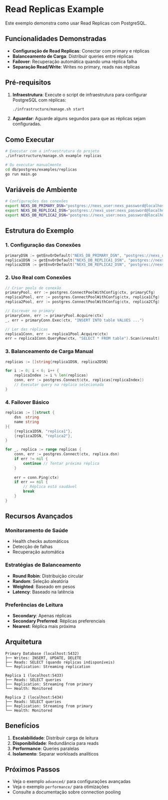 # Read Replicas Example

Este exemplo demonstra como usar Read Replicas com PostgreSQL.

## Funcionalidades Demonstradas

- **Configuração de Read Replicas**: Conectar com primary e réplicas
- **Balanceamento de Carga**: Distribuir queries entre réplicas
- **Failover**: Recuperação automática quando uma réplica falha
- **Separação Read/Write**: Writes no primary, reads nas réplicas

## Pré-requisitos

1. **Infraestrutura**: Execute o script de infraestrutura para configurar PostgreSQL com réplicas:
   ```bash
   ./infrastructure/manage.sh start
   ```

2. **Aguardar**: Aguarde alguns segundos para que as réplicas sejam configuradas.

## Como Executar

```bash
# Executar com a infraestrutura do projeto
./infrastructure/manage.sh example replicas

# Ou executar manualmente
cd db/postgres/examples/replicas
go run main.go
```

## Variáveis de Ambiente

```bash
# Configurações das conexões
export NEXS_DB_PRIMARY_DSN="postgres://nexs_user:nexs_password@localhost:5432/nexs_testdb"
export NEXS_DB_REPLICA1_DSN="postgres://nexs_user:nexs_password@localhost:5433/nexs_testdb"
export NEXS_DB_REPLICA2_DSN="postgres://nexs_user:nexs_password@localhost:5434/nexs_testdb"
```

## Estrutura do Exemplo

### 1. Configuração das Conexões
```go
primaryDSN := getEnvOrDefault("NEXS_DB_PRIMARY_DSN", "postgres://nexs_user:nexs_password@localhost:5432/nexs_testdb")
replica1DSN := getEnvOrDefault("NEXS_DB_REPLICA1_DSN", "postgres://nexs_user:nexs_password@localhost:5433/nexs_testdb")
replica2DSN := getEnvOrDefault("NEXS_DB_REPLICA2_DSN", "postgres://nexs_user:nexs_password@localhost:5434/nexs_testdb")
```

### 2. Uso Real com Conexões
```go
// Criar pools de conexão
primaryPool, err := postgres.ConnectPoolWithConfig(ctx, primaryCfg)
replica1Pool, err := postgres.ConnectPoolWithConfig(ctx, replica1Cfg)
replica2Pool, err := postgres.ConnectPoolWithConfig(ctx, replica2Cfg)

// Escrever no primary
primaryConn, err := primaryPool.Acquire(ctx)
_, err = primaryConn.Exec(ctx, "INSERT INTO table VALUES ...")

// Ler das réplicas
replica1Conn, err := replica1Pool.Acquire(ctx)
err = replica1Conn.QueryRow(ctx, "SELECT * FROM table").Scan(&result)
```

### 3. Balanceamento de Carga Manual
```go
replicas := []string{replica1DSN, replica2DSN}

for i := 0; i < 6; i++ {
    replicaIndex := i % len(replicas)
    conn, err := postgres.Connect(ctx, replicas[replicaIndex])
    // Executar query na réplica selecionada
}
```

### 4. Failover Básico
```go
replicas := []struct {
    dsn  string
    name string
}{
    {replica1DSN, "replica1"},
    {replica2DSN, "replica2"},
}

for _, replica := range replicas {
    conn, err := postgres.Connect(ctx, replica.dsn)
    if err != nil {
        continue // Tentar próxima réplica
    }
    
    err = conn.Ping(ctx)
    if err == nil {
        // Réplica está saudável
        break
    }
}
```

## Recursos Avançados

### Monitoramento de Saúde
- Health checks automáticos
- Detecção de falhas
- Recuperação automática

### Estratégias de Balanceamento
- **Round Robin**: Distribuição circular
- **Random**: Seleção aleatória
- **Weighted**: Baseado em pesos
- **Latency**: Baseado na latência

### Preferências de Leitura
- **Secondary**: Apenas réplicas
- **Secondary Preferred**: Réplicas preferenciais
- **Nearest**: Réplica mais próxima

## Arquitetura

```
Primary Database (localhost:5432)
├── Writes: INSERT, UPDATE, DELETE
├── Reads: SELECT (quando réplicas indisponíveis)
└── Replication: Streaming replication

Replica 1 (localhost:5433)
├── Reads: SELECT queries
├── Replication: Streaming from primary
└── Health: Monitored

Replica 2 (localhost:5434)
├── Reads: SELECT queries
├── Replication: Streaming from primary
└── Health: Monitored
```

## Benefícios

1. **Escalabilidade**: Distribuir carga de leitura
2. **Disponibilidade**: Redundância para reads
3. **Performance**: Queries paralelas
4. **Isolamento**: Separar workloads analíticos

## Próximos Passos

- Veja o exemplo `advanced/` para configurações avançadas
- Veja o exemplo `performance/` para otimizações
- Consulte a documentação sobre connection pooling
